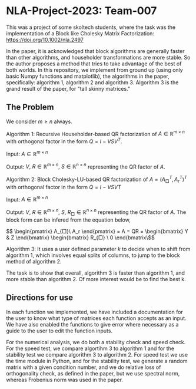 # NLA-Project-2023: Team-007
This was a project of some skoltech students, where the task was the implementation of a Block like Cholesky Matrix Factorization: https://doi.org/10.1002/nla.2497

In the paper, it is acknowledged that block algorithms are generally faster than other algorithms, and householder transformations are more stable. So the author proposes a method that tries to take advantage of the best of both worlds. In this repository, we implement from ground up (using only basic Numpy functions and matplotlib), the algorithms in the paper, specifically: algorithm 1, algorithm 2 and algorithm 3. Algorithm 3 is the grand result of the paper, for "tall skinny matrices."

## The Problem
We consider $m \geq n$ always.

Algorithm 1: Recursive Householder-based QR factorization of $A \in \mathbb{R}^{m \times n}$ with orthogonal factor in the form $Q = I - VSV^T$.

Input: $A \in \mathbb{R}^{m \times n}$

Output: $V,\ R \in \mathbb{R}^{m \times n}, \ S \in \mathbb{R}^{n \times n}$ representing the QR factor of $A$.

Algorithm 2:  Block Cholesky-LU-based QR factorization of $A = (A^{T}_{□},A^{T}_{r})^T$ with orthogonal factor in the form $Q = I − VSVT$

Input: $A \in \mathbb{R}^{m \times n}$

Output: $V,\ R \in \mathbb{R}^{m \times n}, \ S, \ R_{□} \in \mathbb{R}^{n \times n}$ representing the QR factor of $A$.
The block form can be infered from the equation below,

$$ \begin{pmatrix} A_{□}\\ A_r \end{pmatrix} = A = QR = \begin{bmatrix} Y & Z \end{bmatrix} \begin{bmatrix} R_{□} \\ 0 \end{bmatrix\\$$

Algorithm 3: It uses a user defined parameter $k$ to decide when to shift from algorithm 1, which involves equal splits of columns, to jump to the block method of algorithm 2.

The task is to show that overall, algorithm 3 is faster than algorithm 1, and more stable than algorithm 2. Of more interest would be to find the best k.

## Directions for use

In each function we implemented, we have included a documentation for the user to know what type of matrices each function accepts as an input. We have also enabled the functions to give error where necessary as a guide to the user to edit the function inputs.

For the numerical analysis, we do both a stability check and speed check. For the speed test, we compare algortihm 3 to algorithm 1 and for the stability test we compare algorithm 3 to algorithm 2. For speed test we use the time module in Python, and for the stability test, we generate a random matrix with a given condition number, and we do relative loss of orthogonality check, as defined in the paper, but we use spectral norm, whereas Frobenius norm was used in the paper.
